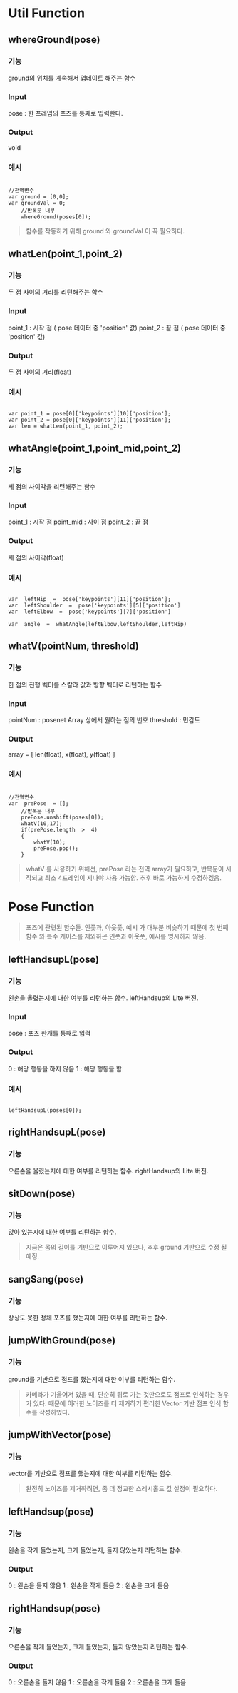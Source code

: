 Util Function
========================
## whereGround(pose)
### 기능 
ground의 위치를 계속해서 업데이트 해주는 함수
### Input
pose : 한 프레임의 포즈를 통째로 입력한다.
### Output
void
### 예시
<pre><code>
//전역변수
var ground = [0,0];
var groundVal = 0;
	//반복문 내부
	whereGround(poses[0]);
</pre></code>
> 함수를 작동하기 위해 ground 와 groundVal 이 꼭 필요하다.

## whatLen(point_1,point_2)
### 기능
두 점 사이의 거리를 리턴해주는 함수
### Input
point_1 : 시작 점 ( pose 데이터 중 'position' 값)
point_2 : 끝 점 ( pose 데이터 중 'position' 값)
### Output
두 점 사이의 거리(float)
### 예시
<pre><code>
var point_1 = pose[0]['keypoints'][10]['position'];
var point_2 = pose[0]['keypoints'][11]['position'];
var len = whatLen(point_1, point_2);
</pre></code>

## whatAngle(point_1,point_mid,point_2)
### 기능
세 점의 사이각을 리턴해주는 함수
### Input
point_1 : 시작 점
point_mid : 사이 점
point_2 : 끝 점

### Output
세 점의 사이각(float)
### 예시
<pre><code>
var  leftHip  =  pose['keypoints'][11]['position'];
var  leftShoulder  =  pose['keypoints'][5]['position']
var  leftElbow  =  pose['keypoints'][7]['position']

var  angle  =  whatAngle(leftElbow,leftShoulder,leftHip)
</pre></code>

## whatV(pointNum, threshold)
### 기능
한 점의 진행 벡터를 스칼라 값과 방향 벡터로
리턴하는 함수
### Input
pointNum : posenet Array 상에서 원하는 점의 번호
threshold : 민감도
### Output
array = [ len(float), x(float), y(float) ]

### 예시
<pre><code>
//전역변수
var  prePose  = [];
	//반복문 내부
	prePose.unshift(poses[0]);
	whatV(10,17);
	if(prePose.length  >  4)
	{
		whatV(10);
		prePose.pop();
	}
</pre></code>
> whatV 를 사용하기 위해선, prePose 라는 전역 array가 필요하고, 반복문이 시작되고 최소 4프레임이 지나야 사용 가능함. 추후 바로 가능하게 수정하겠음.

Pose Function
==========
> 포즈에 관련된 함수들.
> 인풋과, 아웃풋, 예시 가 대부분 비슷하기 때문에
> 첫 번째 함수 와 특수 케이스를 제외하곤 인풋과 아웃풋, 예시를 명시하지 않음.


## leftHandsupL(pose)
### 기능
왼손을 올렸는지에 대한 여부를 리턴하는 함수. leftHandsup의 Lite 버전.
### Input
pose : 포즈 한개를 통째로 입력
### Output
0 : 해당 행동을 하지 않음
1 : 해당 행동을 함
### 예시
<pre><code>
leftHandsupL(poses[0]);
</pre></code>
## rightHandsupL(pose)
### 기능
오른손을 올렸는지에 대한 여부를 리턴하는 함수. rightHandsup의 Lite 버전.
## sitDown(pose)
### 기능
앉아 있는지에 대한 여부를 리턴하는 함수. 
> 지금은 몸의 길이를 기반으로 이루어져 있으나, 추후 ground 기반으로 수정 될 예정.
## sangSang(pose)
### 기능
상상도 못한 정체 포즈를 했는지에 대한 여부를 리턴하는 함수.
## jumpWithGround(pose)
### 기능
ground를 기반으로 점프를 했는지에 대한 여부를 리턴하는 함수.
> 카메라가 기울어져 있을 때, 단순히 뒤로 가는 것만으로도 점프로 인식하는 경우가 있다. 때문에 이러한 노이즈를 더 제거하기 편리한 Vector 기반 점프 인식 함수를 작성하였다.
## jumpWithVector(pose)
### 기능
vector를 기반으로 점프를 했는지에 대한 여부를 리턴하는 함수.
> 완전히 노이즈를 제거하려면, 좀 더 정교한 스레시홀드 값 설정이 필요하다.
## leftHandsup(pose)
### 기능
왼손을 작게 들었는지, 크게 들었는지, 들지 않았는지 리턴하는 함수.
### Output
0 : 왼손을 들지 않음
1 : 왼손을 작게 들음
2 : 왼손을 크게 들음
## rightHandsup(pose)
### 기능
오른손을 작게 들었는지, 크게 들었는지, 들지 않았는지 리턴하는 함수.
### Output
0 : 오른손을 들지 않음
1 : 오른손을 작게 들음
2 : 오른손을 크게 들음
